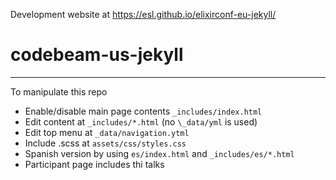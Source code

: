 

Development website at https://esl.github.io/elixirconf-eu-jekyll/
# codebeam-us-jekyll


---


To manipulate this repo
- Enable/disable main page contents `_includes/index.html`
- Edit content at `_includes/*.html` (no `\_data/yml` is used)
- Edit top menu at `_data/navigation.ytml`
- Include .scss at `assets/css/styles.css`
- Spanish version by using `es/index.html` and `_includes/es/*.html`
- Participant page includes thi talks
